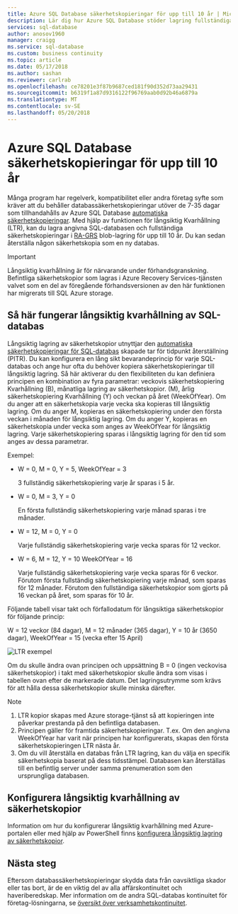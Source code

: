 ```yaml
---
title: Azure SQL Database säkerhetskopieringar för upp till 10 år | Microsoft Docs
description: Lär dig hur Azure SQL Database stöder lagring fullständiga databassäkerhetskopieringar för upp till 10 år.
services: sql-database
author: anosov1960
manager: craigg
ms.service: sql-database
ms.custom: business continuity
ms.topic: article
ms.date: 05/17/2018
ms.author: sashan
ms.reviewer: carlrab
ms.openlocfilehash: ce78201e3f87b9687ced181f90d352d73aa29431
ms.sourcegitcommit: b6319f1a87d9316122f96769aab0d92b46a6879a
ms.translationtype: MT
ms.contentlocale: sv-SE
ms.lasthandoff: 05/20/2018
---
```

# <a name="store-azure-sql-database-backups-for-up-to-10-years"></a>Azure SQL Database säkerhetskopieringar för upp till 10 år

Många program har regelverk, kompatibilitet eller andra företag syfte som kräver att du behåller databassäkerhetskopieringar utöver de 7-35 dagar som tillhandahålls av Azure SQL Database [automatiska säkerhetskopieringar](sql-database-automated-backups.md). Med hjälp av funktionen för långsiktig Kvarhållning (LTR), kan du lagra angivna SQL-databasen och fullständiga säkerhetskopieringar i [RA-GRS](../storage/common/storage-redundancy-grs.md#read-access-geo-redundant-storage) blob-lagring för upp till 10 år. Du kan sedan återställa någon säkerhetskopia som en ny databas.

> [!IMPORTANT]
> Långsiktig kvarhållning är för närvarande under förhandsgranskning. Befintliga säkerhetskopior som lagras i Azure Recovery Services-tjänsten valvet som en del av föregående förhandsversionen av den här funktionen har migrerats till SQL Azure storage.<!-- and available in the following regions: Australia East, Australia Southeast, Brazil South, Central US, East Asia, East US, East US 2, India Central, India South, Japan East, Japan West, North Central US, North Europe, South Central US, Southeast Asia, West Europe, and West US.-->
>

## <a name="how-sql-database-long-term-retention-works"></a>Så här fungerar långsiktig kvarhållning av SQL-databas

Långsiktig lagring av säkerhetskopior utnyttjar den [automatiska säkerhetskopieringar för SQL-databas](sql-database-automated-backups.md) skapade tar för tidpunkt återställning (PITR). Du kan konfigurera en lång sikt bevarandeprincip för varje SQL-databas och ange hur ofta du behöver kopiera säkerhetskopieringar till långsiktig lagring. Så här aktiverar du den flexibiliteten du kan definiera principen en kombination av fyra parametrar: veckovis säkerhetskopiering Kvarhållning (B), månatliga lagring av säkerhetskopior. (M), årlig säkerhetskopiering Kvarhållning (Y) och veckan på året (WeekOfYear). Om du anger att en säkerhetskopia varje vecka ska kopieras till långsiktig lagring. Om du anger M, kopieras en säkerhetskopiering under den första veckan i månaden för långsiktig lagring. Om du anger Y, kopieras en säkerhetskopia under vecka som anges av WeekOfYear för långsiktig lagring. Varje säkerhetskopiering sparas i långsiktig lagring för den tid som anges av dessa parametrar. 

Exempel:

-  W = 0, M = 0, Y = 5, WeekOfYear = 3

   3 fullständig säkerhetskopiering varje år sparas i 5 år.

- W = 0, M = 3, Y = 0

   En första fullständig säkerhetskopiering varje månad sparas i tre månader.

- W = 12, M = 0, Y = 0

   Varje fullständig säkerhetskopiering varje vecka sparas för 12 veckor.

- W = 6, M = 12, Y = 10 WeekOfYear = 16

   Varje fullständig säkerhetskopiering varje vecka sparas för 6 veckor. Förutom första fullständig säkerhetskopiering varje månad, som sparas för 12 månader. Förutom den fullständiga säkerhetskopior som gjorts på 16 veckan på året, som sparas för 10 år. 

Följande tabell visar takt och förfallodatum för långsiktiga säkerhetskopior för följande princip:

W = 12 veckor (84 dagar), M = 12 månader (365 dagar), Y = 10 år (3650 dagar), WeekOfYear = 15 (vecka efter 15 April)

   ![LTR exempel](./media/sql-database-long-term-retention/ltr-example.png)


 
Om du skulle ändra ovan principen och uppsättning B = 0 (ingen veckovisa säkerhetskopior) i takt med säkerhetskopior skulle ändra som visas i tabellen ovan efter de markerade datum. Det lagringsutrymme som krävs för att hålla dessa säkerhetskopior skulle minska därefter. 

> [!NOTE]
1. LTR kopior skapas med Azure storage-tjänst så att kopieringen inte påverkar prestanda på den befintliga databasen.
2. Principen gäller för framtida säkerhetskopieringar. T.ex. Om den angivna WeekOfYear har varit när principen har konfigurerats, skapas den första säkerhetskopieringen LTR nästa år. 
3. Om du vill återställa en databas från LTR lagring, kan du välja en specifik säkerhetskopia baserat på dess tidsstämpel.   Databasen kan återställas till en befintlig server under samma prenumeration som den ursprungliga databasen. 
> 

## <a name="configure-long-term-backup-retention"></a>Konfigurera långsiktig kvarhållning av säkerhetskopior

Information om hur du konfigurerar långsiktig kvarhållning med Azure-portalen eller med hjälp av PowerShell finns [konfigurera långsiktig lagring av säkerhetskopior](sql-database-long-term-backup-retention-configure.md).

## <a name="next-steps"></a>Nästa steg

Eftersom databassäkerhetskopieringar skydda data från oavsiktliga skador eller tas bort, är de en viktig del av alla affärskontinuitet och haveriberedskap. Mer information om de andra SQL-databas kontinuitet för företag-lösningarna, se [översikt över verksamhetskontinuitet](sql-database-business-continuity.md).
